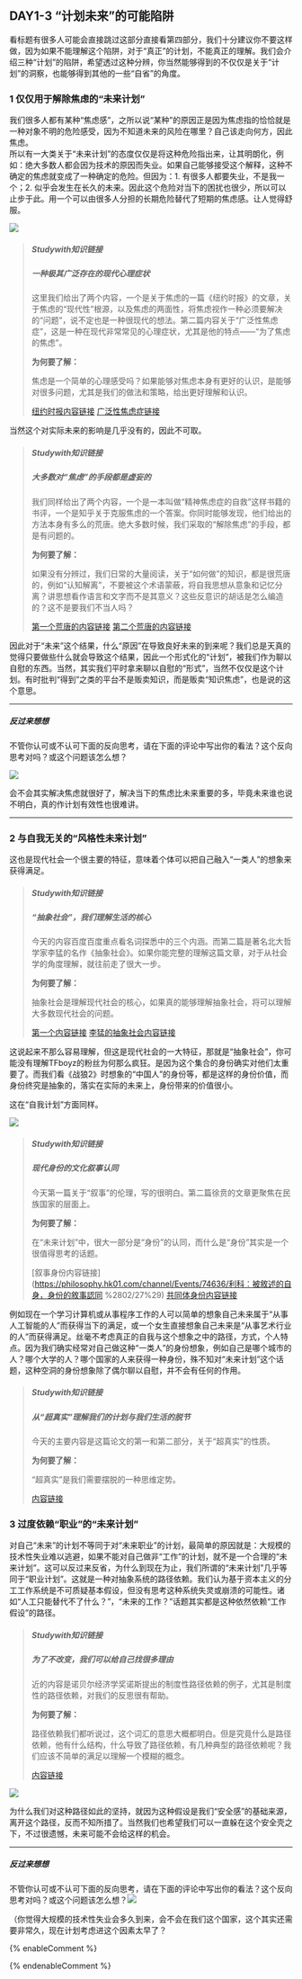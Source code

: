 ## **DAY1-3 “计划未来”的可能陷阱**

看标题有很多人可能会直接跳过这部分直接看第四部分，我们十分建议你不要这样做，因为如果不能理解这个陷阱，对于“真正”的计划，不能真正的理解。我们会介绍三种“计划”的陷阱，希望透过这种分辨，你当然能够得到的不仅仅是关于“计划”的洞察，也能够得到其他的一些“自省”的角度。

### 1 仅仅用于解除焦虑的“未来计划”

我们很多人都有某种“焦虑感”，之所以说“某种”的原因正是因为焦虑指的恰恰就是一种对象不明的危险感受，因为不知道未来的风险在哪里？自己该走向何方，因此焦虑。  
所以有一大类关于“未来计划”的态度仅仅是将这种危险指出来，让其明朗化，例如：绝大多数人都会因为技术的原因而失业。如果自己能够接受这个解释，这种不确定的焦虑就变成了一种确定的危险。但因为：1. 有很多人都要失业，不是我一个；2. 似乎会发生在长久的未来。因此这个危险对当下的困扰也很少，所以可以止步于此。用一个可以由很多人分担的长期危险替代了短期的焦虑感。让人觉得舒服。

![](/assets/6.jpg)

> ##### Studywith知识链接
>
> ##### 一种极其广泛存在的现代心理症状
>
> 这里我们给出了两个内容，一个是关于焦虑的一篇《纽约时报》的文章，关于焦虑的“现代性”根源，以及焦虑的两面性，将焦虑视作一种必须要解决的“问题”，说不定也是一种很现代的想法。第二篇内容关于“广泛性焦虑症”，这是一种在现代非常常见的心理症状，尤其是他的特点——“为了焦虑的焦虑”。
>
> **为何要了解：**
>
> 焦虑是一个简单的心理感受吗？如果能够对焦虑本身有更好的认识，是能够对很多问题，尤其是我们的做法和策略，给出更好理解和认识。
>
> [纽约时报内容链接](http://webcache.googleusercontent.com/search?q=cache:AT-QhyY2lPYJ:https://cn.nytstyle.com/books/20140219/t19anxiety/&num=1&lr=lang_en|lang_zh-CN|lang_zh-TW&hl=en&gl=us&tbs=lr:lang_1en|lang_1zh-CN|lang_1zh-TW&strip=1&vwsrc=0)  [广泛性焦虑症链接](https://zh.wikipedia.org/wiki/广泛性焦虑症)

当然这个对实际未来的影响是几乎没有的，因此不可取。

> ##### Studywith知识链接
>
> ##### 大多数对“焦虑”的手段都是虚妄的
>
> 我们同样给出了两个内容，一个是一本叫做“精神焦虑症的自救”这样书籍的书评，一个是知乎关于克服焦虑的一个答案。你同时能够发现，他们给出的方法本身有多么的荒唐。绝大多数时候，我们采取的“解除焦虑”的手段，都是有问题的。
>
> **为何要了解：**
>
> 如果没有分辨过，我们日常的大量阅读，关于“如何做”的知识，都是很荒唐的，例如“认知解离”，不要被这个术语蒙蔽，将自我思想从意象和记忆分离？讲思想看作语言和文字而不是其意义？这些反意识的胡话是怎么编造的？这不是要我们不当人吗？
>
> [第一个荒唐的内容链接](https://www.zhihu.com/question/20153152)  [第二个荒唐的内容链接](https://book.douban.com/review/6693279/)

因此对于“未来”这个结果，什么“原因”在导致良好未来的到来呢？我们总是天真的觉得只要做些什么就会导致这个结果，因此一个形式化的“计划”，被我们作为聊以自慰的东西。当然，其实我们平时拿来聊以自慰的“形式”，当然不仅仅是这个计划。有时批判“得到”之类的平台不是贩卖知识，而是贩卖“知识焦虑”，也是说的这个意思。

---

##### 反过来想想

不管你认可或不认可下面的反向思考，请在下面的评论中写出你的看法？这个反向思考对吗？或这个问题该怎么想？

![](/assets/29.jpg)

会不会其实解决焦虑就很好了，解决当下的焦虑比未来重要的多，毕竟未来谁也说不明白，真的作计划有效性也很难讲。

---

### 2 与自我无关的“风格性未来计划”

这也是现代社会一个很主要的特征，意味着个体可以把自己融入“一类人”的想象来获得满足。

> ##### Studywith知识链接
>
> ##### “抽象社会”，我们理解生活的核心
>
> 今天的内容百度百度重点看名词探悉中的三个内涵。而第二篇是著名北大哲学家李猛的名作《抽象社会》。如果你能完整的理解这篇文章，对于从社会学的角度理解，就往前走了很大一步。
>
> **为何要了解：**
>
> 抽象社会是理解现代社会的核心，如果真的能够理解抽象社会，将可以理解大多数现代社会的问题。
>
> [第一个内容链接](https://baike.baidu.com/item/抽象社会)  [李猛的抽象社会内容链接](https://www.douban.com/group/topic/2408979/)

这说起来不那么容易理解，但这是现代社会的一大特征，那就是“抽象社会”，你可能没有理解TFboyz的粉丝为何那么疯狂。是因为这个集合的身份确实对他们太重要了。而我们看《战狼2》时想象的“中国人”的身份等，都是这样的身份价值，而身份终究是抽象的，落实在实际的未来上，身份带来的价值很小。

这在“自我计划”方面同样。

![](/assets/7.jpg)

> ##### Studywith知识链接
>
> ##### 现代身份的文化叙事认同
>
> 今天第一篇关于“叙事”的伦理，写的很明白。第二篇徐贲的文章更聚焦在民族国家的层面上。
>
> **为何要了解：**
>
> 在“未来计划”中，很大一部分是“身份”的认同，而什么是“身份”其实是一个很值得思考的话题。
>
> [叙事身份内容链接](https://philosophy.hk01.com/channel/Events/74636/利科︰被敘述的自身，身份的敘事認同 %2802/27%29)  [共同体身份内容链接](http://www.aisixiang.com/data/84700.html)

例如现在一个学习计算机或从事程序工作的人可以简单的想象自己未来属于“从事人工智能的人”而获得当下的满足，或一个女生直接想象自己未来是“从事艺术行业的人”而获得满足。丝毫不考虑真正的自我与这个想象之中的路径，方式，个人特点。因为我们确实经常对自己做这种“一类人”的身份想象，例如自己是哪个城市的人？哪个大学的人？哪个国家的人来获得一种身份，殊不知对“未来计划”这个话题，这种空洞的身份想象除了偶尔聊以自慰，并不会有任何的作用。

> ##### Studywith知识链接
>
> ##### 从“超真实”理解我们的计划与我们生活的脱节
>
> 今天的主要内容是这篇论文的第一和第二部分，关于“超真实”的性质。
>
> **为何要了解：**
>
> “超真实”是我们需要摆脱的一种思维定势。
>
> [内容链接](http://www.bjqx.org.cn/qxweb/n64366c764.aspx)

### 3 过度依赖“职业”的“未来计划”

对自己“未来”的计划不等同于对“未来职业”的计划，最简单的原因就是：大规模的技术性失业难以逃避，如果不能对自己做非“工作”的计划，就不是一个合理的“未来计划”。这可以反过来反省，为什么到现在为止，我们所谓的“未来计划”几乎等同于“职业计划”。这就是一种对抽象系统的路径依赖。我们认为基于资本主义的分工工作系统是不可质疑基本假设，但没有思考这种系统失灵或崩溃的可能性。诸如“人工只能替代不了什么？”，“未来的工作？”话题其实都是这种依然依赖“工作假设”的路径。

> ##### Studywith知识链接
>
> ##### 为了不改变，我们可以给自己找很多理由
>
> 近的内容是诺贝尔经济学奖诺斯提出的制度性路径依赖的例子，尤其是制度性的路径依赖，对我们的反思很有帮助。
>
> **为何要了解：**
>
> 路径依赖我们都听说过，这个词汇的意思大概都明白。但是究竟什么是路径依赖，他有什么结构，什么导致了路径依赖，有几种典型的路径依赖呢？我们应该不简单的满足以理解一个模糊的概念。
>
> [内容链接](http://wiki.mbalib.com/wiki/路径依赖理论)

![](/assets/8.jpg)

为什么我们对这种路径如此的坚持，就因为这种假设是我们“安全感”的基础来源，离开这个路径，反而不知所措了。当然我们也希望我们可以一直躲在这个安全壳之下，不过很遗憾，未来可能不会给这样的机会。

---

##### 反过来想想

不管你认可或不认可下面的反向思考，请在下面的评论中写出你的看法？这个反向思考对吗？或这个问题该怎么想？![](/assets/30.jpg)

（你觉得大规模的技术性失业会多久到来，会不会在我们这个国家，这个其实还需要非常久，现在计划考虑进这个因素太早了？

{% enableComment %}

{% endenableComment %}

